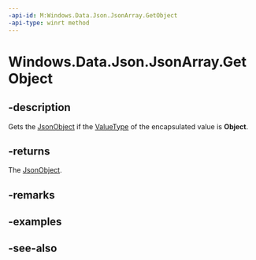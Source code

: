```yaml
---
-api-id: M:Windows.Data.Json.JsonArray.GetObject
-api-type: winrt method
---
```


<!-- Method syntax
public Windows.Data.Json.JsonObject GetObject()
-->

# Windows.Data.Json.JsonArray.GetObject

## -description
Gets the [JsonObject](jsonobject.md) if the [ValueType](ijsonvalue_valuetype.md) of the encapsulated value is **Object**.

## -returns
The [JsonObject](jsonobject.md).

## -remarks

## -examples

## -see-also

